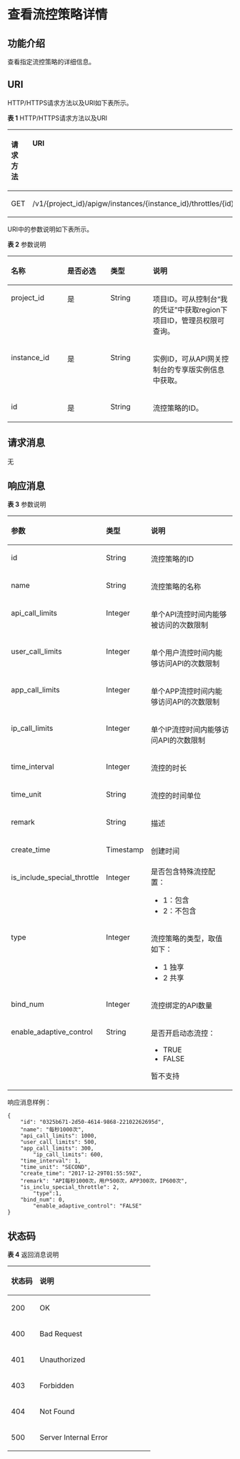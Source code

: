 # 查看流控策略详情<a name="ZH-CN_TOPIC_0000001082135187"></a>

## 功能介绍<a name="zh-cn_topic_0225568865_section21326661"></a>

查看指定流控策略的详细信息。

## URI<a name="zh-cn_topic_0225568865_section57722223"></a>

HTTP/HTTPS请求方法以及URI如下表所示。

**表 1**  HTTP/HTTPS请求方法以及URI

<a name="zh-cn_topic_0225568865_table18452253"></a>
<table><thead align="left"><tr id="zh-cn_topic_0225568865_row1143559"><th class="cellrowborder" valign="top" width="20%" id="mcps1.2.3.1.1"><p id="zh-cn_topic_0225568865_p25519489"><a name="zh-cn_topic_0225568865_p25519489"></a><a name="zh-cn_topic_0225568865_p25519489"></a>请求方法</p>
</th>
<th class="cellrowborder" valign="top" width="80%" id="mcps1.2.3.1.2"><p id="zh-cn_topic_0225568865_p53812756"><a name="zh-cn_topic_0225568865_p53812756"></a><a name="zh-cn_topic_0225568865_p53812756"></a>URI</p>
</th>
</tr>
</thead>
<tbody><tr id="zh-cn_topic_0225568865_row63865959"><td class="cellrowborder" valign="top" width="20%" headers="mcps1.2.3.1.1 "><p id="zh-cn_topic_0225568865_p5760162"><a name="zh-cn_topic_0225568865_p5760162"></a><a name="zh-cn_topic_0225568865_p5760162"></a>GET</p>
</td>
<td class="cellrowborder" valign="top" width="80%" headers="mcps1.2.3.1.2 "><p id="zh-cn_topic_0225568865_p63919982"><a name="zh-cn_topic_0225568865_p63919982"></a><a name="zh-cn_topic_0225568865_p63919982"></a>/v1/{project_id}/apigw/instances/{instance_id}/throttles/{id}</p>
</td>
</tr>
</tbody>
</table>

URI中的参数说明如下表所示。

**表 2**  参数说明

<a name="zh-cn_topic_0225568865_table10136050"></a>
<table><thead align="left"><tr id="zh-cn_topic_0225568865_row39134681"><th class="cellrowborder" valign="top" width="25%" id="mcps1.2.5.1.1"><p id="zh-cn_topic_0225568865_p15792592"><a name="zh-cn_topic_0225568865_p15792592"></a><a name="zh-cn_topic_0225568865_p15792592"></a>名称</p>
</th>
<th class="cellrowborder" valign="top" width="19.21%" id="mcps1.2.5.1.2"><p id="zh-cn_topic_0225568865_p4131567"><a name="zh-cn_topic_0225568865_p4131567"></a><a name="zh-cn_topic_0225568865_p4131567"></a>是否必选</p>
</th>
<th class="cellrowborder" valign="top" width="18.86%" id="mcps1.2.5.1.3"><p id="zh-cn_topic_0225568865_p66221535"><a name="zh-cn_topic_0225568865_p66221535"></a><a name="zh-cn_topic_0225568865_p66221535"></a>类型</p>
</th>
<th class="cellrowborder" valign="top" width="36.93%" id="mcps1.2.5.1.4"><p id="zh-cn_topic_0225568865_p62344136"><a name="zh-cn_topic_0225568865_p62344136"></a><a name="zh-cn_topic_0225568865_p62344136"></a>说明</p>
</th>
</tr>
</thead>
<tbody><tr id="zh-cn_topic_0225568865_row55692107504"><td class="cellrowborder" valign="top" width="25%" headers="mcps1.2.5.1.1 "><p id="zh-cn_topic_0225568865_p55878963"><a name="zh-cn_topic_0225568865_p55878963"></a><a name="zh-cn_topic_0225568865_p55878963"></a>project_id</p>
</td>
<td class="cellrowborder" valign="top" width="19.21%" headers="mcps1.2.5.1.2 "><p id="zh-cn_topic_0225568865_p29902160"><a name="zh-cn_topic_0225568865_p29902160"></a><a name="zh-cn_topic_0225568865_p29902160"></a>是</p>
</td>
<td class="cellrowborder" valign="top" width="18.86%" headers="mcps1.2.5.1.3 "><p id="zh-cn_topic_0225568865_p6155914"><a name="zh-cn_topic_0225568865_p6155914"></a><a name="zh-cn_topic_0225568865_p6155914"></a>String</p>
</td>
<td class="cellrowborder" valign="top" width="36.93%" headers="mcps1.2.5.1.4 "><p id="zh-cn_topic_0225568865_p28867016"><a name="zh-cn_topic_0225568865_p28867016"></a><a name="zh-cn_topic_0225568865_p28867016"></a>项目ID。可从控制台“我的凭证”中获取region下项目ID，管理员权限可查询。</p>
</td>
</tr>
<tr id="zh-cn_topic_0225568865_row173881610185018"><td class="cellrowborder" valign="top" width="25%" headers="mcps1.2.5.1.1 "><p id="zh-cn_topic_0225568865_p1780913159538"><a name="zh-cn_topic_0225568865_p1780913159538"></a><a name="zh-cn_topic_0225568865_p1780913159538"></a>instance_id</p>
</td>
<td class="cellrowborder" valign="top" width="19.21%" headers="mcps1.2.5.1.2 "><p id="zh-cn_topic_0225568865_p9809215115310"><a name="zh-cn_topic_0225568865_p9809215115310"></a><a name="zh-cn_topic_0225568865_p9809215115310"></a>是</p>
</td>
<td class="cellrowborder" valign="top" width="18.86%" headers="mcps1.2.5.1.3 "><p id="zh-cn_topic_0225568865_p1280914152538"><a name="zh-cn_topic_0225568865_p1280914152538"></a><a name="zh-cn_topic_0225568865_p1280914152538"></a>String</p>
</td>
<td class="cellrowborder" valign="top" width="36.93%" headers="mcps1.2.5.1.4 "><p id="zh-cn_topic_0225568865_p1880914157537"><a name="zh-cn_topic_0225568865_p1880914157537"></a><a name="zh-cn_topic_0225568865_p1880914157537"></a>实例ID，可从API网关控制台的专享版实例信息中获取。</p>
</td>
</tr>
<tr id="zh-cn_topic_0225568865_row16710225"><td class="cellrowborder" valign="top" width="25%" headers="mcps1.2.5.1.1 "><p id="zh-cn_topic_0225568865_p11350946"><a name="zh-cn_topic_0225568865_p11350946"></a><a name="zh-cn_topic_0225568865_p11350946"></a>id</p>
</td>
<td class="cellrowborder" valign="top" width="19.21%" headers="mcps1.2.5.1.2 "><p id="zh-cn_topic_0225568865_p47011428"><a name="zh-cn_topic_0225568865_p47011428"></a><a name="zh-cn_topic_0225568865_p47011428"></a>是</p>
</td>
<td class="cellrowborder" valign="top" width="18.86%" headers="mcps1.2.5.1.3 "><p id="zh-cn_topic_0225568865_p49829310"><a name="zh-cn_topic_0225568865_p49829310"></a><a name="zh-cn_topic_0225568865_p49829310"></a>String</p>
</td>
<td class="cellrowborder" valign="top" width="36.93%" headers="mcps1.2.5.1.4 "><p id="zh-cn_topic_0225568865_p9642329"><a name="zh-cn_topic_0225568865_p9642329"></a><a name="zh-cn_topic_0225568865_p9642329"></a>流控策略的ID。</p>
</td>
</tr>
</tbody>
</table>

## 请求消息<a name="zh-cn_topic_0225568865_section49737962"></a>

无

## 响应消息<a name="zh-cn_topic_0225568865_section2243136"></a>

**表 3**  参数说明

<a name="zh-cn_topic_0225568865_table64157230"></a>
<table><thead align="left"><tr id="zh-cn_topic_0225568865_row53015562"><th class="cellrowborder" valign="top" width="20%" id="mcps1.2.4.1.1"><p id="zh-cn_topic_0225568865_p66402118"><a name="zh-cn_topic_0225568865_p66402118"></a><a name="zh-cn_topic_0225568865_p66402118"></a>参数</p>
</th>
<th class="cellrowborder" valign="top" width="20%" id="mcps1.2.4.1.2"><p id="zh-cn_topic_0225568865_p9862438"><a name="zh-cn_topic_0225568865_p9862438"></a><a name="zh-cn_topic_0225568865_p9862438"></a>类型</p>
</th>
<th class="cellrowborder" valign="top" width="60%" id="mcps1.2.4.1.3"><p id="zh-cn_topic_0225568865_p60659986"><a name="zh-cn_topic_0225568865_p60659986"></a><a name="zh-cn_topic_0225568865_p60659986"></a>说明</p>
</th>
</tr>
</thead>
<tbody><tr id="zh-cn_topic_0225568865_row14511859"><td class="cellrowborder" valign="top" width="20%" headers="mcps1.2.4.1.1 "><p id="zh-cn_topic_0225568865_p34609969"><a name="zh-cn_topic_0225568865_p34609969"></a><a name="zh-cn_topic_0225568865_p34609969"></a>id</p>
</td>
<td class="cellrowborder" valign="top" width="20%" headers="mcps1.2.4.1.2 "><p id="zh-cn_topic_0225568865_p51944115"><a name="zh-cn_topic_0225568865_p51944115"></a><a name="zh-cn_topic_0225568865_p51944115"></a>String</p>
</td>
<td class="cellrowborder" valign="top" width="60%" headers="mcps1.2.4.1.3 "><p id="zh-cn_topic_0225568865_p46723810"><a name="zh-cn_topic_0225568865_p46723810"></a><a name="zh-cn_topic_0225568865_p46723810"></a>流控策略的ID</p>
</td>
</tr>
<tr id="zh-cn_topic_0225568865_row17861109"><td class="cellrowborder" valign="top" width="20%" headers="mcps1.2.4.1.1 "><p id="zh-cn_topic_0225568865_p37463762"><a name="zh-cn_topic_0225568865_p37463762"></a><a name="zh-cn_topic_0225568865_p37463762"></a>name</p>
</td>
<td class="cellrowborder" valign="top" width="20%" headers="mcps1.2.4.1.2 "><p id="zh-cn_topic_0225568865_p14665871"><a name="zh-cn_topic_0225568865_p14665871"></a><a name="zh-cn_topic_0225568865_p14665871"></a>String</p>
</td>
<td class="cellrowborder" valign="top" width="60%" headers="mcps1.2.4.1.3 "><p id="zh-cn_topic_0225568865_p47084884"><a name="zh-cn_topic_0225568865_p47084884"></a><a name="zh-cn_topic_0225568865_p47084884"></a>流控策略的名称</p>
</td>
</tr>
<tr id="zh-cn_topic_0225568865_row21110778"><td class="cellrowborder" valign="top" width="20%" headers="mcps1.2.4.1.1 "><p id="zh-cn_topic_0225568865_p32251423"><a name="zh-cn_topic_0225568865_p32251423"></a><a name="zh-cn_topic_0225568865_p32251423"></a>api_call_limits</p>
</td>
<td class="cellrowborder" valign="top" width="20%" headers="mcps1.2.4.1.2 "><p id="zh-cn_topic_0225568865_p62228448"><a name="zh-cn_topic_0225568865_p62228448"></a><a name="zh-cn_topic_0225568865_p62228448"></a>Integer</p>
</td>
<td class="cellrowborder" valign="top" width="60%" headers="mcps1.2.4.1.3 "><p id="zh-cn_topic_0225568865_p7339559"><a name="zh-cn_topic_0225568865_p7339559"></a><a name="zh-cn_topic_0225568865_p7339559"></a>单个API流控时间内能够被访问的次数限制</p>
</td>
</tr>
<tr id="zh-cn_topic_0225568865_row66056031"><td class="cellrowborder" valign="top" width="20%" headers="mcps1.2.4.1.1 "><p id="zh-cn_topic_0225568865_p48938279"><a name="zh-cn_topic_0225568865_p48938279"></a><a name="zh-cn_topic_0225568865_p48938279"></a>user_call_limits</p>
</td>
<td class="cellrowborder" valign="top" width="20%" headers="mcps1.2.4.1.2 "><p id="zh-cn_topic_0225568865_p4577639"><a name="zh-cn_topic_0225568865_p4577639"></a><a name="zh-cn_topic_0225568865_p4577639"></a>Integer</p>
</td>
<td class="cellrowborder" valign="top" width="60%" headers="mcps1.2.4.1.3 "><p id="zh-cn_topic_0225568865_p35244488"><a name="zh-cn_topic_0225568865_p35244488"></a><a name="zh-cn_topic_0225568865_p35244488"></a>单个用户流控时间内能够访问API的次数限制</p>
</td>
</tr>
<tr id="zh-cn_topic_0225568865_row48764940"><td class="cellrowborder" valign="top" width="20%" headers="mcps1.2.4.1.1 "><p id="zh-cn_topic_0225568865_p57646081"><a name="zh-cn_topic_0225568865_p57646081"></a><a name="zh-cn_topic_0225568865_p57646081"></a>app_call_limits</p>
</td>
<td class="cellrowborder" valign="top" width="20%" headers="mcps1.2.4.1.2 "><p id="zh-cn_topic_0225568865_p38820970"><a name="zh-cn_topic_0225568865_p38820970"></a><a name="zh-cn_topic_0225568865_p38820970"></a>Integer</p>
</td>
<td class="cellrowborder" valign="top" width="60%" headers="mcps1.2.4.1.3 "><p id="zh-cn_topic_0225568865_p57490864"><a name="zh-cn_topic_0225568865_p57490864"></a><a name="zh-cn_topic_0225568865_p57490864"></a>单个APP流控时间内能够访问API的次数限制</p>
</td>
</tr>
<tr id="zh-cn_topic_0225568865_row6236445154113"><td class="cellrowborder" valign="top" width="20%" headers="mcps1.2.4.1.1 "><p id="zh-cn_topic_0225568865_p71235716345"><a name="zh-cn_topic_0225568865_p71235716345"></a><a name="zh-cn_topic_0225568865_p71235716345"></a>ip_call_limits</p>
</td>
<td class="cellrowborder" valign="top" width="20%" headers="mcps1.2.4.1.2 "><p id="zh-cn_topic_0225568865_p612135773413"><a name="zh-cn_topic_0225568865_p612135773413"></a><a name="zh-cn_topic_0225568865_p612135773413"></a>Integer</p>
</td>
<td class="cellrowborder" valign="top" width="60%" headers="mcps1.2.4.1.3 "><p id="zh-cn_topic_0225568865_p12122573347"><a name="zh-cn_topic_0225568865_p12122573347"></a><a name="zh-cn_topic_0225568865_p12122573347"></a>单个IP流控时间内能够访问API的次数限制</p>
</td>
</tr>
<tr id="zh-cn_topic_0225568865_row47655729"><td class="cellrowborder" valign="top" width="20%" headers="mcps1.2.4.1.1 "><p id="zh-cn_topic_0225568865_p34908812"><a name="zh-cn_topic_0225568865_p34908812"></a><a name="zh-cn_topic_0225568865_p34908812"></a>time_interval</p>
</td>
<td class="cellrowborder" valign="top" width="20%" headers="mcps1.2.4.1.2 "><p id="zh-cn_topic_0225568865_p9041528"><a name="zh-cn_topic_0225568865_p9041528"></a><a name="zh-cn_topic_0225568865_p9041528"></a>Integer</p>
</td>
<td class="cellrowborder" valign="top" width="60%" headers="mcps1.2.4.1.3 "><p id="zh-cn_topic_0225568865_p61275164"><a name="zh-cn_topic_0225568865_p61275164"></a><a name="zh-cn_topic_0225568865_p61275164"></a>流控的时长</p>
</td>
</tr>
<tr id="zh-cn_topic_0225568865_row14605571"><td class="cellrowborder" valign="top" width="20%" headers="mcps1.2.4.1.1 "><p id="zh-cn_topic_0225568865_p42200623"><a name="zh-cn_topic_0225568865_p42200623"></a><a name="zh-cn_topic_0225568865_p42200623"></a>time_unit</p>
</td>
<td class="cellrowborder" valign="top" width="20%" headers="mcps1.2.4.1.2 "><p id="zh-cn_topic_0225568865_p62807336"><a name="zh-cn_topic_0225568865_p62807336"></a><a name="zh-cn_topic_0225568865_p62807336"></a>String</p>
</td>
<td class="cellrowborder" valign="top" width="60%" headers="mcps1.2.4.1.3 "><p id="zh-cn_topic_0225568865_p54229461"><a name="zh-cn_topic_0225568865_p54229461"></a><a name="zh-cn_topic_0225568865_p54229461"></a>流控的时间单位</p>
</td>
</tr>
<tr id="zh-cn_topic_0225568865_row18303107"><td class="cellrowborder" valign="top" width="20%" headers="mcps1.2.4.1.1 "><p id="zh-cn_topic_0225568865_p6156698"><a name="zh-cn_topic_0225568865_p6156698"></a><a name="zh-cn_topic_0225568865_p6156698"></a>remark</p>
</td>
<td class="cellrowborder" valign="top" width="20%" headers="mcps1.2.4.1.2 "><p id="zh-cn_topic_0225568865_p28930521"><a name="zh-cn_topic_0225568865_p28930521"></a><a name="zh-cn_topic_0225568865_p28930521"></a>String</p>
</td>
<td class="cellrowborder" valign="top" width="60%" headers="mcps1.2.4.1.3 "><p id="zh-cn_topic_0225568865_p61670889"><a name="zh-cn_topic_0225568865_p61670889"></a><a name="zh-cn_topic_0225568865_p61670889"></a>描述</p>
</td>
</tr>
<tr id="zh-cn_topic_0225568865_row18167095"><td class="cellrowborder" valign="top" width="20%" headers="mcps1.2.4.1.1 "><p id="zh-cn_topic_0225568865_p62248579"><a name="zh-cn_topic_0225568865_p62248579"></a><a name="zh-cn_topic_0225568865_p62248579"></a>create_time</p>
</td>
<td class="cellrowborder" valign="top" width="20%" headers="mcps1.2.4.1.2 "><p id="zh-cn_topic_0225568865_p8970099"><a name="zh-cn_topic_0225568865_p8970099"></a><a name="zh-cn_topic_0225568865_p8970099"></a>Timestamp</p>
</td>
<td class="cellrowborder" valign="top" width="60%" headers="mcps1.2.4.1.3 "><p id="zh-cn_topic_0225568865_p55489391"><a name="zh-cn_topic_0225568865_p55489391"></a><a name="zh-cn_topic_0225568865_p55489391"></a>创建时间</p>
</td>
</tr>
<tr id="zh-cn_topic_0225568865_row29642478"><td class="cellrowborder" valign="top" width="20%" headers="mcps1.2.4.1.1 "><p id="zh-cn_topic_0225568865_p52230504"><a name="zh-cn_topic_0225568865_p52230504"></a><a name="zh-cn_topic_0225568865_p52230504"></a>is_include_special_throttle</p>
</td>
<td class="cellrowborder" valign="top" width="20%" headers="mcps1.2.4.1.2 "><p id="zh-cn_topic_0225568865_p2812451"><a name="zh-cn_topic_0225568865_p2812451"></a><a name="zh-cn_topic_0225568865_p2812451"></a>Integer</p>
</td>
<td class="cellrowborder" valign="top" width="60%" headers="mcps1.2.4.1.3 "><div class="p" id="zh-cn_topic_0225568865_p18848323122613"><a name="zh-cn_topic_0225568865_p18848323122613"></a><a name="zh-cn_topic_0225568865_p18848323122613"></a>是否包含特殊流控配置：<a name="zh-cn_topic_0225568865_ul107800420518"></a><a name="zh-cn_topic_0225568865_ul107800420518"></a><ul id="zh-cn_topic_0225568865_ul107800420518"><li>1：包含</li><li>2：不包含</li></ul>
</div>
</td>
</tr>
<tr id="zh-cn_topic_0225568865_row1896612488715"><td class="cellrowborder" valign="top" width="20%" headers="mcps1.2.4.1.1 "><p id="zh-cn_topic_0225568865_p1696617481179"><a name="zh-cn_topic_0225568865_p1696617481179"></a><a name="zh-cn_topic_0225568865_p1696617481179"></a>type</p>
</td>
<td class="cellrowborder" valign="top" width="20%" headers="mcps1.2.4.1.2 "><p id="zh-cn_topic_0225568865_p29661548174"><a name="zh-cn_topic_0225568865_p29661548174"></a><a name="zh-cn_topic_0225568865_p29661548174"></a>Integer</p>
</td>
<td class="cellrowborder" valign="top" width="60%" headers="mcps1.2.4.1.3 "><p id="zh-cn_topic_0225568865_p15805453105915"><a name="zh-cn_topic_0225568865_p15805453105915"></a><a name="zh-cn_topic_0225568865_p15805453105915"></a>流控策略的类型，取值如下：</p>
<a name="zh-cn_topic_0225568865_ul1043012241502"></a><a name="zh-cn_topic_0225568865_ul1043012241502"></a><ul id="zh-cn_topic_0225568865_ul1043012241502"><li>1   独享</li><li>2   共享</li></ul>
</td>
</tr>
<tr id="zh-cn_topic_0225568865_row136066712588"><td class="cellrowborder" valign="top" width="20%" headers="mcps1.2.4.1.1 "><p id="zh-cn_topic_0225568865_p14797139472"><a name="zh-cn_topic_0225568865_p14797139472"></a><a name="zh-cn_topic_0225568865_p14797139472"></a>bind_num</p>
</td>
<td class="cellrowborder" valign="top" width="20%" headers="mcps1.2.4.1.2 "><p id="zh-cn_topic_0225568865_p147913137471"><a name="zh-cn_topic_0225568865_p147913137471"></a><a name="zh-cn_topic_0225568865_p147913137471"></a>Integer</p>
</td>
<td class="cellrowborder" valign="top" width="60%" headers="mcps1.2.4.1.3 "><p id="zh-cn_topic_0225568865_p11798139474"><a name="zh-cn_topic_0225568865_p11798139474"></a><a name="zh-cn_topic_0225568865_p11798139474"></a>流控绑定的API数量</p>
</td>
</tr>
<tr id="zh-cn_topic_0225568865_row18943121015817"><td class="cellrowborder" valign="top" width="20%" headers="mcps1.2.4.1.1 "><p id="zh-cn_topic_0225568865_p19770121614477"><a name="zh-cn_topic_0225568865_p19770121614477"></a><a name="zh-cn_topic_0225568865_p19770121614477"></a>enable_adaptive_control</p>
</td>
<td class="cellrowborder" valign="top" width="20%" headers="mcps1.2.4.1.2 "><p id="zh-cn_topic_0225568865_p27566352475"><a name="zh-cn_topic_0225568865_p27566352475"></a><a name="zh-cn_topic_0225568865_p27566352475"></a>String</p>
</td>
<td class="cellrowborder" valign="top" width="60%" headers="mcps1.2.4.1.3 "><p id="zh-cn_topic_0225568865_p39161837145716"><a name="zh-cn_topic_0225568865_p39161837145716"></a><a name="zh-cn_topic_0225568865_p39161837145716"></a>是否开启动态流控：</p>
<a name="zh-cn_topic_0225568865_ul17916103725711"></a><a name="zh-cn_topic_0225568865_ul17916103725711"></a><ul id="zh-cn_topic_0225568865_ul17916103725711"><li>TRUE</li><li>FALSE</li></ul>
<p id="zh-cn_topic_0225568865_p159161937155713"><a name="zh-cn_topic_0225568865_p159161937155713"></a><a name="zh-cn_topic_0225568865_p159161937155713"></a>暂不支持</p>
</td>
</tr>
</tbody>
</table>

响应消息样例：

```
{
	"id": "0325b671-2d50-4614-9868-22102262695d",
	"name": "每秒1000次",
	"api_call_limits": 1000,
	"user_call_limits": 500,
	"app_call_limits": 300,
        "ip_call_limits": 600,
	"time_interval": 1,
	"time_unit": "SECOND",
	"create_time": "2017-12-29T01:55:59Z",
	"remark": "API每秒1000次，用户500次，APP300次，IP600次",
	"is_inclu_special_throttle": 2,
        "type":1,
	"bind_num": 0,
        "enable_adaptive_control": "FALSE"
}
```

## 状态码<a name="zh-cn_topic_0225568865_section44988480"></a>

**表 4**  返回消息说明

<a name="zh-cn_topic_0225568865_table46774896"></a>
<table><thead align="left"><tr id="zh-cn_topic_0225568865_row11374652"><th class="cellrowborder" valign="top" width="20%" id="mcps1.2.3.1.1"><p id="zh-cn_topic_0225568865_p48931613"><a name="zh-cn_topic_0225568865_p48931613"></a><a name="zh-cn_topic_0225568865_p48931613"></a>状态码</p>
</th>
<th class="cellrowborder" valign="top" width="80%" id="mcps1.2.3.1.2"><p id="zh-cn_topic_0225568865_p4037682"><a name="zh-cn_topic_0225568865_p4037682"></a><a name="zh-cn_topic_0225568865_p4037682"></a>说明</p>
</th>
</tr>
</thead>
<tbody><tr id="zh-cn_topic_0225568865_row58616803"><td class="cellrowborder" valign="top" width="20%" headers="mcps1.2.3.1.1 "><p id="zh-cn_topic_0225568865_p50340634"><a name="zh-cn_topic_0225568865_p50340634"></a><a name="zh-cn_topic_0225568865_p50340634"></a>200</p>
</td>
<td class="cellrowborder" valign="top" width="80%" headers="mcps1.2.3.1.2 "><p id="zh-cn_topic_0225568865_p51059516"><a name="zh-cn_topic_0225568865_p51059516"></a><a name="zh-cn_topic_0225568865_p51059516"></a>OK</p>
</td>
</tr>
<tr id="zh-cn_topic_0225568865_row56882466"><td class="cellrowborder" valign="top" width="20%" headers="mcps1.2.3.1.1 "><p id="zh-cn_topic_0225568865_p44077010"><a name="zh-cn_topic_0225568865_p44077010"></a><a name="zh-cn_topic_0225568865_p44077010"></a>400</p>
</td>
<td class="cellrowborder" valign="top" width="80%" headers="mcps1.2.3.1.2 "><p id="zh-cn_topic_0225568865_p13468067"><a name="zh-cn_topic_0225568865_p13468067"></a><a name="zh-cn_topic_0225568865_p13468067"></a>Bad Request</p>
</td>
</tr>
<tr id="zh-cn_topic_0225568865_row54103743"><td class="cellrowborder" valign="top" width="20%" headers="mcps1.2.3.1.1 "><p id="zh-cn_topic_0225568865_p20327076"><a name="zh-cn_topic_0225568865_p20327076"></a><a name="zh-cn_topic_0225568865_p20327076"></a>401</p>
</td>
<td class="cellrowborder" valign="top" width="80%" headers="mcps1.2.3.1.2 "><p id="zh-cn_topic_0225568865_p35880445"><a name="zh-cn_topic_0225568865_p35880445"></a><a name="zh-cn_topic_0225568865_p35880445"></a>Unauthorized</p>
</td>
</tr>
<tr id="zh-cn_topic_0225568865_row54488553"><td class="cellrowborder" valign="top" width="20%" headers="mcps1.2.3.1.1 "><p id="zh-cn_topic_0225568865_p51496652"><a name="zh-cn_topic_0225568865_p51496652"></a><a name="zh-cn_topic_0225568865_p51496652"></a>403</p>
</td>
<td class="cellrowborder" valign="top" width="80%" headers="mcps1.2.3.1.2 "><p id="zh-cn_topic_0225568865_p10479255"><a name="zh-cn_topic_0225568865_p10479255"></a><a name="zh-cn_topic_0225568865_p10479255"></a>Forbidden</p>
</td>
</tr>
<tr id="zh-cn_topic_0225568865_row27204435"><td class="cellrowborder" valign="top" width="20%" headers="mcps1.2.3.1.1 "><p id="zh-cn_topic_0225568865_p56075663"><a name="zh-cn_topic_0225568865_p56075663"></a><a name="zh-cn_topic_0225568865_p56075663"></a>404</p>
</td>
<td class="cellrowborder" valign="top" width="80%" headers="mcps1.2.3.1.2 "><p id="zh-cn_topic_0225568865_p45834822"><a name="zh-cn_topic_0225568865_p45834822"></a><a name="zh-cn_topic_0225568865_p45834822"></a>Not Found</p>
</td>
</tr>
<tr id="zh-cn_topic_0225568865_row9860220"><td class="cellrowborder" valign="top" width="20%" headers="mcps1.2.3.1.1 "><p id="zh-cn_topic_0225568865_p60480378"><a name="zh-cn_topic_0225568865_p60480378"></a><a name="zh-cn_topic_0225568865_p60480378"></a>500</p>
</td>
<td class="cellrowborder" valign="top" width="80%" headers="mcps1.2.3.1.2 "><p id="zh-cn_topic_0225568865_p1516443435315"><a name="zh-cn_topic_0225568865_p1516443435315"></a><a name="zh-cn_topic_0225568865_p1516443435315"></a>Server Internal Error</p>
</td>
</tr>
</tbody>
</table>

